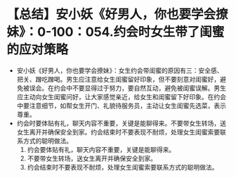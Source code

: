 # 【总结】安小妖《好男人，你也要学会撩妹》：0-100：054.约会时女生带了闺蜜的应对策略

-   安小妖《好男人，你也要学会撩妹》：女生约会带闺蜜的原因有三：安全感、把关、蹭吃蹭喝。男生应注意给女生闺蜜留好印象，但不要刻意对闺蜜好，避免被误会。在约会中不要显得过于努力，要自然互动，避免被闺蜜误解。男生应主动向女生闺蜜问好，让大家感觉亲近，给女生和闺蜜留下好印象。在约会中要注意细节，如帮女生开门、礼貌待服务员，主动让女生闺蜜先选菜，表示尊重。
-   约会时要体贴有礼，聊天内容不重要，关键是能聊得来。不要带女生转场，送女生离开并确保安全到家。约会结束时不要表现不耐烦，处理女生闺蜜索要联系方式的聪明做法。
    1.  约会要体贴有礼，聊天内容不重要，关键是能聊得来。
    2.  不要带女生转场，送女生离开并确保安全到家。
    3.  约会结束时不要表现不耐烦，处理女生闺蜜索要联系方式的聪明做法。